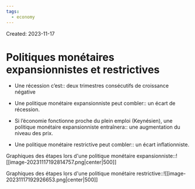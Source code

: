 ```yaml
---
tags:
  - economy
---
```

Created: 2023-11-17

# Politiques monétaires expansionnistes et restrictives
- Une récession c’est:: deux trimestres consécutifs de croissance négative
<!--SR:!2024-03-29,37,190-->
- Une politique monétaire expansionniste peut combler:: un écart de récession.
<!--SR:!2024-06-16,127,250-->
- Si l’économie fonctionne proche du plein emploi (Keynésien), une politique monétaire expansionniste entraînera:: une augmentation du niveau des prix.
<!--SR:!2024-02-29,64,250-->
- Une politique monétaire restrictive peut combler:: un écart inflationniste.
<!--SR:!2024-05-09,104,250-->

Graphiques des étapes lors d'une politique monétaire expansionniste::![[image-20231117192814757.png|center|500]]
<!--SR:!2024-05-19,103,230-->
Graphiques des étapes lors d'une politique monétaire restrictive::![[image-20231117192926653.png|center|500]]
<!--SR:!2024-07-08,142,250-->





